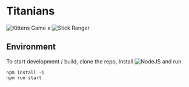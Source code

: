 # Titanians

![Kittens Game](https://kittensgame.com/web/) x ![Stick Ranger](https://dan-ball.jp/en/javagame/ranger/)

## Environment
To start development / build, clone the repo, Install ![NodeJS](https://nodejs.org/en/) and run:
```
npm install -i
npm run start
```
